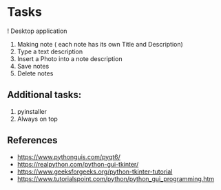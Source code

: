 
# Tasks

! Desktop application

1. Making note ( each note has its own Title and Description)
2. Type a text description
3. Insert a Photo into a note description
4. Save notes
5. Delete notes

## Additional tasks:
1. pyinstaller
2. Always on top

## References

* <https://www.pythonguis.com/pyqt6/>
* <https://realpython.com/python-gui-tkinter/>
* <https://www.geeksforgeeks.org/python-tkinter-tutorial>
* <https://www.tutorialspoint.com/python/python_gui_programming.htm>

